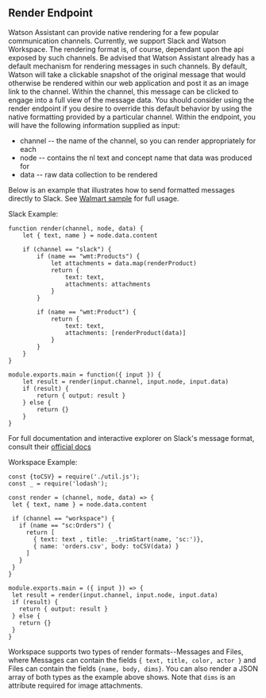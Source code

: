 ## Render Endpoint

Watson Assistant can provide native rendering for a few popular communication channels. Currently, we support Slack and Watson Workspace. The rendering format is, of course, dependant upon the api exposed by such channels. Be advised that Watson Assistant already has a default mechanism for rendering messages in such channels. By default, Watson will take a clickable snapshot of the original message that would otherwise be rendered within our web application and post it as an image link to the channel. Within the channel, this message can be clicked to engage into a full view of the message data. You should consider using the render endpoint if you desire to override this default behavior by using the native formatting provided by a particular channel. Within the endpoint, you will have the following information supplied as input:
- channel -- the name of the channel, so you can render appropriately for each
- node -- contains the nl text and concept name that data was produced for
- data -- raw data collection to be rendered

Below is an example that illustrates how to send formatted messages directly to Slack. See [Walmart sample](../../../samples/Walmart.md) for full usage.


Slack Example:

```
function render(channel, node, data) {
    let { text, name } = node.data.content

    if (channel == "slack") {
        if (name == "wmt:Products") {
            let attachments = data.map(renderProduct)
            return {
                text: text,
                attachments: attachments
            }
        }
    
        if (name == "wmt:Product") {
            return {
                text: text,
                attachments: [renderProduct(data)]
            }
        }
    }
}

module.exports.main = function({ input }) {
    let result = render(input.channel, input.node, input.data)
    if (result) {
        return { output: result }
    } else {
        return {}
    }
}
```

For full documentation and interactive explorer on Slack's message format, consult their [official docs](https://api.slack.com/docs/messages)

Workspace Example: 
 ```
const {toCSV} = require('./util.js');
const _ = require('lodash');

const render = (channel, node, data) => {
  let { text, name } = node.data.content

  if (channel == "workspace") {
    if (name == "sc:Orders") {
      return [
        { text: text , title: _.trimStart(name, 'sc:')},
        { name: 'orders.csv', body: toCSV(data) }
      ]
    }
  }
}

module.exports.main = ({ input }) => {
  let result = render(input.channel, input.node, input.data)
  if (result) {
    return { output: result }
  } else {
    return {}
  }
}
```

Workspace supports two types of render formats--Messages and Files, where Messages can contain the fields `{ text, title, color, actor }` and Files can contain the fields `{name, body, dims}`. You can also render a JSON array of both types as the example above shows. Note that `dims` is an attribute required for image attachments.
